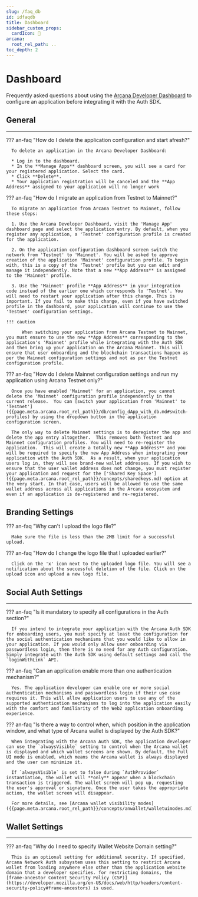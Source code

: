 ```yaml
---
slug: /faq_db
id: idfaqdb
title: Dashboard
sidebar_custom_props:
  cardIcon: 🙋
arcana:
  root_rel_path: ..
toc_depth: 2
---
```


# Dashboard

Frequently asked questions about using the [Arcana Developer Dashboard]({{page.meta.arcana.root_rel_path}}/concepts/dashboard.md) to configure an application before integrating it with the Auth SDK.

## General

---

??? an-faq "How do I delete the application configuration and start afresh?"

      To delete an application in the Arcana Developer Dashboard:

      * Log in to the dashboard.
      * In the **Manage Apps** dashboard screen, you will see a card for your registered application. Select the card.
      * Click **Delete**.
      * Your application registration will be canceled and the **App Address** assigned to your application will no longer work

??? an-faq "How do I migrate an application from Testnet to Mainnet?"

      To migrate an application from Arcana Testnet to Mainnet, follow these steps:

      1. Use the Arcana Developer Dashboard, visit the 'Manage App' dashboard page and select the application entry. By default, when you register any application, a 'Testnet' configuration profile is created for the application.

      2. On the application configuration dashboard screen switch the network from 'Testnet' to 'Mainnet'. You will be asked to approve creation of the application 'Mainnet' configuration profile. To begin with, this is a copy of the 'Testnet' profile but you can edit and manage it independently. Note that a new **App Address** is assigned to the 'Mainnet' profile.

      3. Use the 'Mainnet' profile **App Address** in your integration code instead of the earlier one which corresponds to 'Testnet'. You will need to restart your application after this change. This is important. If you fail to make this change, even if you have switched profile in the dashboard, your application will continue to use the 'Testnet' configuration settings.

    !!! caution

          When switching your application from Arcana Testnet to Mainnet, you must ensure to use the new **App Address** corresponding to the application's 'Mainnet' profile while integrating with the Auth SDK and then bring up your application on the Arcana Mainnet. This will ensure that user onboarding and the blockchain transactions happen as per the Mainnet configuration settings and not as per the Testnet configuration profile. 

??? an-faq "How do I delete Mainnet configuration settings and run my application using Arcana Testnet only?"

      Once you have enabled 'Mainnet' for an application, you cannot delete the 'Mainnet' configuration profile independently in the current release.  You can [switch your application from 'Mainnet' to 'Testnet']({{page.meta.arcana.root_rel_path}}/db/config_dApp_with_db.md#switch-profiles) by using the dropdown button in the application configuration screen. 

      The only way to delete Mainnet settings is to deregister the app and delete the app entry altogether.  This removes both Testnet and Mainnet configuration profiles. You will need to re-register the application.  This will create a totally new **App Address** and you will be required to specify the new App Address when integrating your application with the Auth SDK.  As a result, when your application users log in, they will see brand-new wallet addresses. If you wish to ensure that the user wallet address does not change, you must register your application and request for the ['Shared Key Space']({{page.meta.arcana.root_rel_path}}/concepts/sharedkeys.md) option at the very start. In that case, users will be allowed to use the same wallet address across all applications in the Arcana ecosystem and even if an application is de-registered and re-registered.

## Branding Settings

??? an-faq "Why can't I upload the logo file?"

      Make sure the file is less than the 2MB limit for a successful upload.

??? an-faq "How do I change the logo file that I uploaded earlier?"

      Click on the 'x' icon next to the uploaded logo file. You will see a notification about the successful deletion of the file. Click on the upload icon and upload a new logo file.

## Social Auth Settings

---

??? an-faq "Is it mandatory to specify all configurations in the Auth section?"

      If you intend to integrate your application with the Arcana Auth SDK for onboarding users, you must specify at least the configuration for the social authentication mechanisms that you would like to allow in your application. If you would only allow user onboarding via passwordless login, then there is no need for any Auth configuration. Simply integrate with the Auth SDK using default settings and call the `loginWithLink` API.

??? an-faq "Can an application enable more than one authentication mechanism?"  

      Yes. The application developer can enable one or more social authentication mechanisms and passwordless login if their use case requires it. This will allow application users to use any of the supported authentication mechanisms to log into the application easily with the comfort and familiarity of the Web2 application onboarding experience.

??? an-faq "Is there a way to control when, which position in the application window, and what type of Arcana wallet is displayed by the Auth SDK?"

      When integrating with the Arcana Auth SDK, the application developer can use the `alwaysVisible` setting to control when the Arcana wallet is displayed and which wallet screens are shown. By default, the Full UI mode is enabled, which means the Arcana wallet is always displayed and the user can minimize it.

      If `alwaysVisible` is set to false during `AuthProvider` instantiation, the wallet will **only** appear when a blockchain transaction is triggered. The wallet screen will pop up, requesting the user's approval or signature. Once the user takes the appropriate action, the wallet screen will disappear.

      For more details, see [Arcana wallet visibility modes]({{page.meta.arcana.root_rel_path}}/concepts/anwallet/walletuimodes.md)

<!---

## Store Settings

---

??? an-faq "Why is Storage Region setting disabled?"

      When you register your application in the dashboard, you will be asked to choose a storage region for your application user data. This is a one-time configuration and cannot be changed later. The **Store** section of the dashboard simply displays the storage region that you selected during registration.

      To change the storage region setting for your application, you will need to delete the application from the dashboard and re-register it, selecting a different storage region during the registration process.

-->

## Wallet Settings

---

??? an-faq "Why do I need to specify Wallet Website Domain setting?"

      This is an optional setting for additional security. If specified, Arcana Network Auth subsystem uses this setting to restrict Arcana wallet from loading anywhere else other than the application website domain that a developer specifies. for restricting domains, the [frame-ancestor Content Security Policy (CSP)](https://developer.mozilla.org/en-US/docs/web/http/headers/content-security-policy#frame-ancestors) is used.
